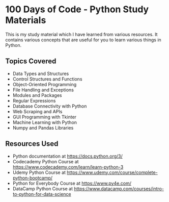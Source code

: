 <!DOCTYPE html>
<html>
  <head>
    <meta charset="UTF-8">
    <title>100 Days of Code - Python Study Materials</title>
  </head>
  <body>
    <h1>100 Days of Code - Python Study Materials</h1>
    <p>This is my study material which I have learned from various resources. It contains various concepts that are useful for you to learn various things in Python.</p>
    <h2>Topics Covered</h2>
    <ul>
      <li>Data Types and Structures</li>
      <li>Control Structures and Functions</li>
      <li>Object-Oriented Programming</li>
      <li>File Handling and Exceptions</li>
      <li>Modules and Packages</li>
      <li>Regular Expressions</li>
      <li>Database Connectivity with Python</li>
      <li>Web Scraping and APIs</li>
      <li>GUI Programming with Tkinter</li>
      <li>Machine Learning with Python</li>
      <li>Numpy and Pandas Libraries</li>
    </ul>
    <h2>Resources Used</h2>
    <ul>
      <li>Python documentation at <a href="https://docs.python.org/3/">https://docs.python.org/3/</a></li>
      <li>Codecademy Python Course at <a href="https://www.codecademy.com/learn/learn-python-3">https://www.codecademy.com/learn/learn-python-3</a></li>
      <li>Udemy Python Course at <a href="https://www.udemy.com/course/complete-python-bootcamp/">https://www.udemy.com/course/complete-python-bootcamp/</a></li>
      <li>Python for Everybody Course at <a href="https://www.py4e.com/">https://www.py4e.com/</a></li>
      <li>DataCamp Python Course at <a href="https://www.datacamp.com/courses/intro-to-python-for-data-science">https://www.datacamp.com/courses/intro-to-python-for-data-science</a></li>
    </ul>
  </body>
</html>
